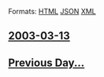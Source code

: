 
Formats: [HTML](2003/03/13/index.html)  [JSON](2003/03/13/index.json)  [XML](2003/03/13/index.xml)  

## [2003-03-13](/news/2003/03/13/index.md)

## [Previous Day...](/news/2003/03/12/index.md)

